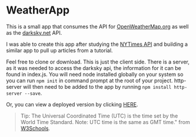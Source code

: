 # WeatherApp


This is a small app that consumes the API for [OpenWeatherMap.org](http://openweathermap.org/api) as well as the [darksky.net](https://darksky.net/dev/docs) API.

I was able to create this app after studying the [NYTimes API](https://developer.nytimes.com/) and building a similar app to pull up articles from a tutorial.

Feel free to clone or download. This is just the client side. There is a server, as it was needed to access the darksky api, the information for it can be found in index.js. You will need node installed globally on your system so you can run `npm init` in command prompt at the root of your project. http-server will then need to be added to the app by running `npm install http-server --save`. 

Or, you can view a deployed version by clicking [HERE](http://weatherapp-dc.herokuapp.com/?).

>Tip: The Universal Coordinated Time (UTC) is the time set by the World Time Standard.
>Note: UTC time is the same as GMT time." 
from [W3Schools](https://www.w3schools.com/jsref/jsref_gettimezoneoffset.asp).
